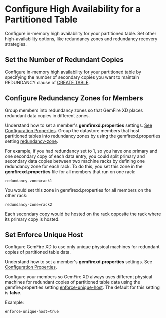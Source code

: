 # Configure High Availability for a Partitioned Table

Configure in-memory high availability for your partitioned table. Set other high-availability options, like redundancy zones and redundancy recovery strategies.

## Set the Number of Redundant Copies

Configure in-memory high availability for your partitioned table by specifying the number of secondary copies you want to maintain REDUNDANCY clause of [CREATE TABLE](../reference/sql_reference/create-table.md#redundancy).

## Configure Redundancy Zones for Members
Group members into redundancy zones so that GemFire XD places redundant data copies in different zones.

Understand how to set a member's **gemfirexd.properties** settings. [See Configuration Properties](../reference/configuration_parameters/config_parameters.md).
Group the datastore members that host partitioned tables into redundancy zones by using the gemfirexd.properties setting [redundancy-zone](../reference/configuration_parameters/redundancy-zone.md).

For example, if you had redundancy set to 1, so you have one primary and one secondary copy of each data entry, you could split primary and secondary data copies between two machine racks by defining one redundancy zone for each rack. To do this, you set this zone in the **gemfirexd.properties** file for all members that run on one rack:
```
redundancy-zone=rack1
```
You would set this zone in gemfirexd.properties for all members on the other rack:
```
redundancy-zone=rack2
```
Each secondary copy would be hosted on the rack opposite the rack where its primary copy is hosted.

## Set Enforce Unique Host

Configure GemFire XD to use only unique physical machines for redundant copies of partitioned table data.

Understand how to set a member's **gemfirexd.properties** settings. See [Configuration Properties](../reference/configuration_parameters/config_parameters.md).

Configure your members so GemFire XD always uses different physical machines for redundant copies of partitioned table data using the gemfire.properties setting [enforce-unique-host](../reference/configuration_parameters/enforce-unique-host.md#enforce-unique-host). The default for this setting is **false**.

Example:
```
enforce-unique-host=true
```